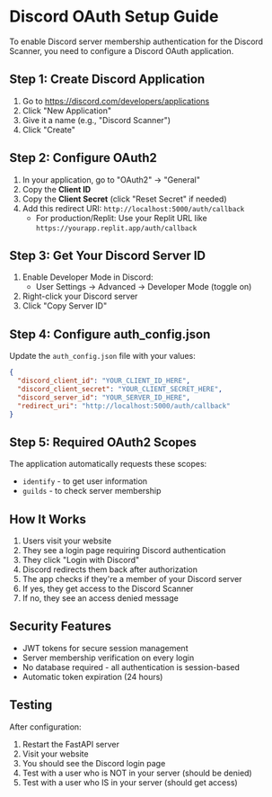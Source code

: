 # Discord OAuth Setup Guide

To enable Discord server membership authentication for the Discord Scanner, you need to configure a Discord OAuth application.

## Step 1: Create Discord Application

1. Go to https://discord.com/developers/applications
2. Click "New Application"
3. Give it a name (e.g., "Discord Scanner")
4. Click "Create"

## Step 2: Configure OAuth2

1. In your application, go to "OAuth2" → "General"
2. Copy the **Client ID**
3. Copy the **Client Secret** (click "Reset Secret" if needed)
4. Add this redirect URI: `http://localhost:5000/auth/callback`
   - For production/Replit: Use your Replit URL like `https://yourapp.replit.app/auth/callback`

## Step 3: Get Your Discord Server ID

1. Enable Developer Mode in Discord:
   - User Settings → Advanced → Developer Mode (toggle on)
2. Right-click your Discord server
3. Click "Copy Server ID"

## Step 4: Configure auth_config.json

Update the `auth_config.json` file with your values:

```json
{
  "discord_client_id": "YOUR_CLIENT_ID_HERE",
  "discord_client_secret": "YOUR_CLIENT_SECRET_HERE", 
  "discord_server_id": "YOUR_SERVER_ID_HERE",
  "redirect_uri": "http://localhost:5000/auth/callback"
}
```

## Step 5: Required OAuth2 Scopes

The application automatically requests these scopes:
- `identify` - to get user information
- `guilds` - to check server membership

## How It Works

1. Users visit your website
2. They see a login page requiring Discord authentication
3. They click "Login with Discord"
4. Discord redirects them back after authorization
5. The app checks if they're a member of your Discord server
6. If yes, they get access to the Discord Scanner
7. If no, they see an access denied message

## Security Features

- JWT tokens for secure session management
- Server membership verification on every login
- No database required - all authentication is session-based
- Automatic token expiration (24 hours)

## Testing

After configuration:
1. Restart the FastAPI server
2. Visit your website
3. You should see the Discord login page
4. Test with a user who is NOT in your server (should be denied)
5. Test with a user who IS in your server (should get access)